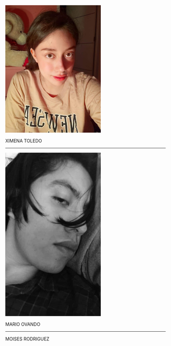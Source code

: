 

<div>
<img src="https://github.com/XimeMael/RETO-1-MASTER/blob/main/IMAGES/XimeMael.png" alt="JuveR" width="300px">
</div>
</p>
XIMENA TOLEDO


---
<div>
<img src="https://github.com/XimeMael/RETO-1-MASTER/blob/main/IMAGES/Mariovando.png" alt="JuveR" width="300px">
</div>
</p>
MARIO OVANDO

---


MOISES RODRIGUEZ